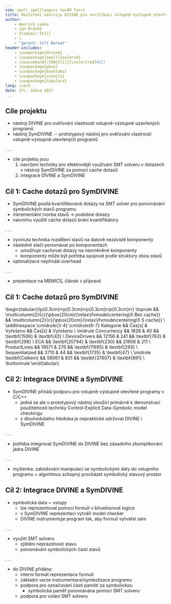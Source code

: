 ```yaml
---
vim: spell spelllang=cs tw=80 fo+=t
title: Rozšíření nástroje DIVINE pro verifikaci vstupně-výstupně otevřených programů
author:
    - Henrich Lauko
    - Jan Mrázek
    - Vladimír Štill
    - \
    - "garant: Jiří Barnat"
header-includes:
    - \usepackage{divine}
    - \usepackage[small]{eulervm}
    - \newcommand{\TODO}[1]{{\color{red}#1}}
    - \usepackage{pbox}
    - \usepackage{booktabs}
    - \usepackage{siunitx}
    - \usepackage{tabularx}
lang: czech
date: 27\. dubna 2017
...
```


## Cíle projektu

*   nástroj DIVINE pro ověřování vlastností vstupně-výstupně uzavřených programů
*   nástroj SymDIVINE -- prototypový nástroj pro ověřování vlastností
    vstupně-výstupně otevřených programů

. . .

*   cíle projektu jsou
    1.  navržení techniky pro efektivnější využívání SMT solveru v dotazech v
        nástroji SymDIVINE za pomoci cache dotazů
    2.  integrace DIVINE a SymDIVINE

## Cíl 1: Cache dotazů pro SymDIVINE

*   SymDIVINE posílá kvantifikované dotazy na SMT solver pro porovnávání
    symbolických stavů programu
*   inkrementální tvorba stavů $\rightarrow$ podobné dotazy
*   naivnímu využití cache dotazů brání kvantifikátory

. . .

*   vyvinuta technika rozdělení stavů na datově nezávislé komponenty
*   následně stačí porovnávat po komponentách
    *   umožňuje cachovat dotazy na nezměněné komponenty
    *   komponenty může být potřeba spojovat podle struktury obou stavů
*   optimalizace nepřináší overhead

. . .

*   prezentace na MEMICS, článek v přípravě

## Cíl 1: Cache dotazů pro SymDIVINE

\begin{tabular}{lp{0.3cm}rrp{0.3cm}rrp{0.3cm}rrp{0.3cm}rr}
    \toprule
        &&
    \multicolumn{2}{c}{\pbox{20cm}{\relax\ifvmode\centering\fi Bez cache}} &&
    \multicolumn{2}{c}{\pbox{20cm}{\relax\ifvmode\centering\fi S cache}} \\
    \addlinespace
    \cmidrule{3-4}
    \cmidrule{6-7}
    Kategorie && Čas[s] & Vyřešeno && Čas[s] & Vyřešeno \\
    \midrule
    Concurrency && 1828 & 40 && \textbf{1506} & \textbf{42} \\
    DeviceDrivers && 12156 & 241 &&  \textbf{763} & \textbf{298} \\
    ECA && \textbf{20794} & \textbf{230} && 21606 & 211 \\
    ProductLines && 19571 & 276 && \textbf{11995} & \textbf{293} \\
    Sequentialized && 3710 & 44 && \textbf{1735} & \textbf{47} \\ \midrule
    \textbf{Celkem} && 58061 & 831 && \textbf{37607} & \textbf{891} \\
    \bottomrule
\end{tabular}


## Cíl 2: Integrace DIVINE a SymDIVINE

*   SymDIVINE přináší podporu pro vstupně-výstupně otevřené programy v C/C++
    *   jedná se ale o prototypový nástroj sloužící primárně k demonstraci
        použitelnosti techniky Control-Explicit Data-Symbolic model checkingu
    *   z dlouhodobého hlediska je nepraktické udržovat DIVINE i SymDIVINE

. . .

*   potřeba integrovat SymDIVINE do DIVINE bez zásadního zkomplikování jádra
    DIVINE

. . .

*   myšlenka: zakódování manipulací se symbolickými daty do vstupního programu +
    algoritmus schopný procházet symbolický stavový prostor

## Cíl 2: Integrace DIVINE a SymDIVINE

*   symbolická data = vstupy
    *   lze reprezentovat pomocí formulí v bitvektorové logice
    *   v SymDIVINE reprezentaci vytváří model checker
    *   DIVINE instrumentuje program tak, aby formuli vytvářel sám

. . .

*   využití SMT solveru
    *   zjištění neprázdnosti stavu
    *   porovnávání symbolických částí stavů

. . .

*   do DIVINE přidány:
    *   interní formát reprezentace formulí
    *   základní verze instrumentace/symbolizace programu
    *   podpora pro označování části paměti za symbolickou
        *   symbolická paměť porovnávána pomocí SMT solveru
    *   podpora pro volání SMT solveru
